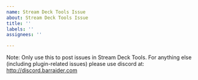 ```yaml
---
name: Stream Deck Tools Issue
about: Stream Deck Tools Issue
title: ''
labels: ''
assignees: ''

---
```


Note: Only use this to post issues in Stream Deck Tools.
For anything else (including plugin-related issues) please use discord at: http://discord.barraider.com
